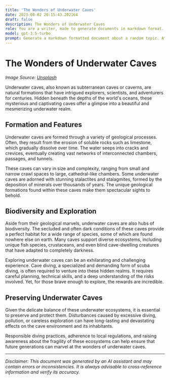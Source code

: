 ```yaml
---
title: 'The Wonders of Underwater Caves'
date: 2023-08-02 20:15:43.202164
draft: false
description: The Wonders of Underwater Caves
role: You are a writer, made to generate documents in markdown format. It is very important that all of the documents you generate are in valid markdown format.
model: gpt-3.5-turbo
prompt: Generate a markdown formatted document about a random topic. At the bottom, include a disclaimer explaining that the document was generated by you. The first line of the document should be the title. Make sure that the entire document is in proper markdown format, using a mix of various tags to make the document visually appealing.
---
```


# The Wonders of Underwater Caves

*Image Source: [Unsplash](https://unsplash.com/photos/BhWw7EU7j-4)*

Underwater caves, also known as subterranean caves or caverns, are natural formations that have intrigued explorers, scientists, and adventurers for centuries. Hidden beneath the depths of the world's oceans, these mysterious and captivating caves offer a glimpse into a beautiful and mesmerizing underwater realm.

## Formation and Features

Underwater caves are formed through a variety of geological processes. Often, they result from the erosion of soluble rocks such as limestone, which gradually dissolve over time. The water seeps into cracks and crevices, eventually creating vast networks of interconnected chambers, passages, and tunnels.

These caves can vary in size and complexity, ranging from small and narrow crawl spaces to large, cathedral-like chambers. Some underwater caves are adorned with stunning stalactites and stalagmites, formed by the deposition of minerals over thousands of years. The unique geological formations found within these caves make them spectacular sights to behold.

## Biodiversity and Exploration

Aside from their geological marvels, underwater caves are also hubs of biodiversity. The secluded and often dark conditions of these caves provide a perfect habitat for a wide range of species, some of which are found nowhere else on earth. Many caves support diverse ecosystems, including unique fish species, crustaceans, and even blind cave-dwelling creatures that have adapted to completely darkness.

Exploring underwater caves can be an exhilarating and challenging experience. Cave diving, a specialized and demanding form of scuba diving, is often required to venture into these hidden realms. It requires careful planning, technical skills, and a deep understanding of the risks involved. Yet, for those brave enough to explore, the rewards are incredible.

## Preserving Underwater Caves

Given the delicate balance of these underwater ecosystems, it is essential to preserve and protect them. Disturbances caused by excessive diving, pollution, or careless exploration can have long-lasting and devastating effects on the cave environment and its inhabitants.

Responsible diving practices, adherence to local regulations, and raising awareness about the fragility of these ecosystems can help ensure that future generations can marvel at the wonders of underwater caves.

---

*Disclaimer: This document was generated by an AI assistant and may contain errors or inconsistencies. It is always advisable to cross-reference information and verify its accuracy.*